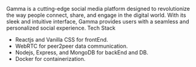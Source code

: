 Gamma is a cutting-edge social media platform designed to revolutionize the way people connect, share, and engage in the digital world. With its sleek and intuitive interface, Gamma provides users with a seamless and personalized social experience.
Tech Stack
- Reactjs and Vanilla CSS for frontEnd. 
- WebRTC for peer2peer data communication.
- Nodejs, Express, and MongoDB for backEnd and DB.
- Docker for containerization.
